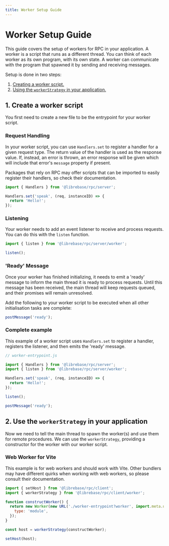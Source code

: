 ```yaml
---
title: Worker Setup Guide
---
```


# Worker Setup Guide

This guide covers the setup of workers for RPC in your application. A worker is a script that runs as a different thread. You can think of each worker as its own program, with its own state. A worker can communicate with the program that spawned it by sending and receiving messages.

Setup is done in two steps:

1. [Creating a worker script.](#1-create-a-worker-script)
2. [Using the `workerStrategy` in your application.](#2-use-the-workerstrategy-in-your-application)

## 1. Create a worker script

You first need to create a new file to be the entrypoint for your worker script.

### Request Handling

In your worker script, you can use `Handlers.set` to register a handler for a given request type. The return value of the handler is used as the response value. If, instead, an error is thrown, an error response will be given which will include that error's `message` property if present.

Packages that rely on RPC may offer scripts that can be imported to easily register their handlers, so check their documentation.

```js
import { Handlers } from '@librebase/rpc/server';

Handlers.set('speak', (req, instanceID) => {
  return 'Hello!';
});
```

### Listening

Your worker needs to add an event listener to receive and process requests. You can do this with the `listen` function.

```js
import { listen } from '@librebase/rpc/server/worker';

listen();
```

### 'Ready' Message

Once your worker has finished initializing, it needs to emit a 'ready' message to inform the main thread it is ready to process requests. Until this message has been received, the main thread will keep requests queued, and their promises will remain unresolved.

Add the following to your worker script to be executed when all other initialisation tasks are complete:

```js
postMessage('ready');
```

### Complete example

This example of a worker script uses `Handlers.set` to register a handler, registers the listener, and then emits the 'ready' message.

```js
// worker-entrypoint.js

import { Handlers } from '@librebase/rpc/server';
import { listen } from '@librebase/rpc/server/worker';

Handlers.set('speak', (req, instanceID) => {
  return 'Hello!';
});

listen();

postMessage('ready');
```

## 2. Use the `workerStrategy` in your application

Now we need to tell the main thread to spawn the worker(s) and use them for remote procedures. We can use the `workerStrategy`, providing a constructor for the worker with our worker script.

### Web Worker for Vite

This example is for web workers and should work with Vite. Other bundlers may have different quirks when working with web workers, so please consult their documentation.

```js
import { setHost } from '@librebase/rpc/client';
import { workerStrategy } from '@librebase/rpc/client/worker';

function constructWorker() {
  return new Worker(new URL('./worker-entrypoint?worker', import.meta.url), {
    type: 'module',
  });
}

const host = workerStrategy(constructWorker);

setHost(host);
```

